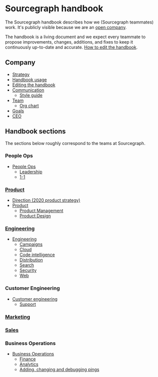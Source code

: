 # Sourcegraph handbook

The Sourcegraph handbook describes how we (Sourcegraph teammates) work. It's publicly visible because we are an [open company](../company/index.md#open-company).

The handbook is a living document and we expect every teammate to propose improvements, changes, additions, and fixes to keep it continuously up-to-date and accurate. [How to edit the handbook](https://about.sourcegraph.com/handbook/editing).

## Company

- [Strategy](../company/strategy.md)
- [Handbook usage](usage.md)
- [Editing the handbook](editing.md)
- [Communication](communication/index.md)
  - [Style guide](communication/style_guide.md)
- [Team](../company/team/index.md)
  - [Org chart](../company/team/org_chart.md)
- [Goals](../company/goals/index.md)
- [CEO](ceo/index.md)

## Handbook sections

The sections below roughly correspond to the teams at Sourcegraph.

### People Ops

- [People Ops](people-ops/index.md)
  - [Leadership](leadership/index.md)
  - [1-1](leadership/1-1.md)

### [Product](product/index.md)

- [Direction (2020 product strategy)](../direction/index.md)
- [Product](product/index.md)
  - [Product Management](product/product_management/index.md)
  - [Product Design](product/design/index.md)

### [Engineering](engineering/index.md)

<!-- When updating the engineering team list below, please also update company/team/org_chart.md. -->

- [Engineering](engineering/index.md)
  - [Campaigns](engineering/campaigns/index.md)
  - [Cloud](engineering/cloud/index.md)
  - [Code intelligence](engineering/code-intelligence/index.md)
  - [Distribution](engineering/distribution/index.md)
  - [Search](engineering/search/index.md)
  - [Security](engineering/security/index.md)
  - [Web](engineering/web/index.md)

### Customer Engineering

- [Customer engineering](ce/index.md)
  - [Support](ce/support.md)

### [Marketing](marketing/index.md)

### [Sales](sales/index.md)

### Business Operations

- [Business Operations](bizops/index.md)
  - [Finance](bizops/index.md#finance-and-reporting)
  - [Analytics](bizops/index.md#analytics)
  - [Adding, changing and debugging pings](engineering/adding_ping_data.md)
